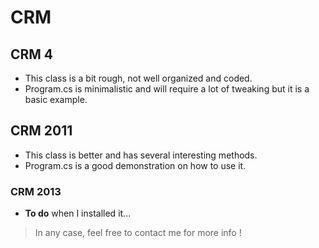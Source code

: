 CRM
===

## CRM 4

* This class is a bit rough, not well organized and coded.
* Program.cs is minimalistic and will require a lot of tweaking but it is a basic example.

## CRM 2011

* This class is better and has several interesting methods.
* Program.cs is a good demonstration on how to use it.

### CRM 2013

* **To do** when I installed it...


> In any case, feel free to contact me for more info !
